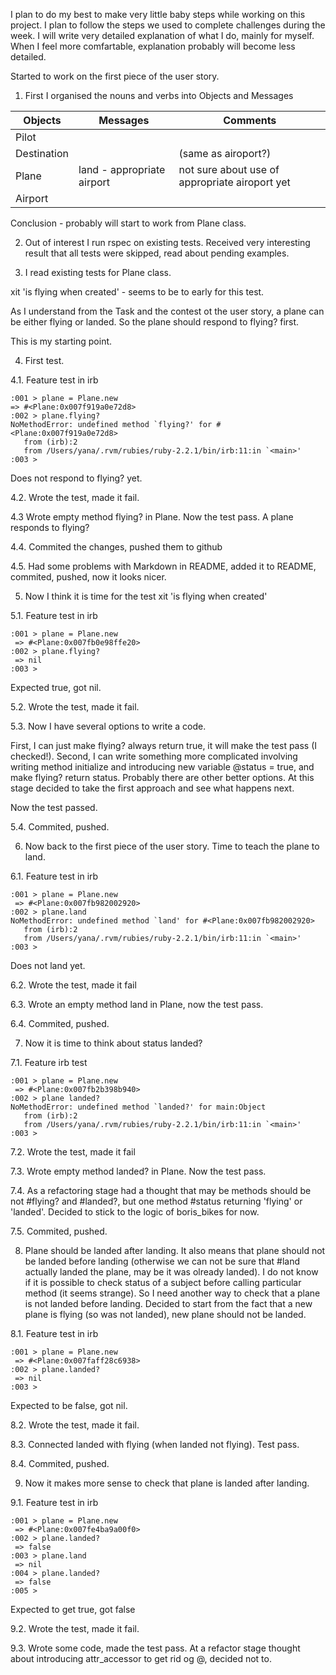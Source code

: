 
I plan to do my best to make very little baby steps while working on this project.
I plan to follow the steps we used to complete challenges during the week.
I will write very detailed explanation of what I do, mainly for myself. When I feel more comfartable, explanation probably will become less detailed.

Started to work on the first piece of the user story. 

1. First I organised the nouns and verbs into Objects and Messages

 |Objects 			|Messages						|Comments		|
 |	----			|			----				|		----	|
 |Pilot				|								|				|
 |Destination 		|								|(same as airoport?)|
 |Plane				|land - appropriate airport		|not sure about use of appropriate airoport yet|	
 |Airport 			|								|					|
 
 Conclusion - probably will start to work from Plane class.
 
2. Out of interest I run rspec on existing tests. Received very interesting result that all tests were skipped, read about pending examples.

3. I read existing tests for Plane class.

 xit 'is flying when created' - seems to be to early for this test.
 
 As I understand from the Task and the contest ot the user story, a plane can be either flying or landed. So the plane should respond to flying? first.
 
 This is my starting point. 
 
4. First test.

 4.1. Feature test in irb
 
 ```
 :001 > plane = Plane.new
 => #<Plane:0x007f919a0e72d8> 
 :002 > plane.flying?
 NoMethodError: undefined method `flying?' for #<Plane:0x007f919a0e72d8>
	from (irb):2
	from /Users/yana/.rvm/rubies/ruby-2.2.1/bin/irb:11:in `<main>'
 :003 > 
 ```

 Does not respond to flying? yet.
 
 4.2. Wrote the test, made it fail. 
 
 4.3 Wrote empty method flying? in Plane. Now the test pass. A plane responds to flying?

 4.4. Commited the changes, pushed them to github

 4.5. Had some problems with Markdown in README, added it to README, commited, pushed, now it looks nicer.

5. Now I think it is time for the test xit 'is flying when created'

 5.1. Feature test in irb

 ```
 :001 > plane = Plane.new
  => #<Plane:0x007fb0e98ffe20> 
 :002 > plane.flying?
  => nil 
 :003 > 
 ```

 Expected true, got nil.

 5.2. Wrote the test, made it fail.

 5.3. Now I have several options to write a code.

 First, I can just make flying? always return true, it will make the test pass (I checked!).
 Second, I can write something more complicated involving writing method initialize and introducing new variable @status = true, and make flying? return status. Probably there are other better options. At this stage decided to take the first approach and see what happens next.

 Now the test passed.

 5.4. Commited, pushed.

6. Now back to the first piece of the user story. Time to teach the plane to land.
 
 6.1. Feature test in irb

 ```
 :001 > plane = Plane.new
  => #<Plane:0x007fb982002920> 
 :002 > plane.land
 NoMethodError: undefined method `land' for #<Plane:0x007fb982002920>
	from (irb):2
	from /Users/yana/.rvm/rubies/ruby-2.2.1/bin/irb:11:in `<main>'
 :003 > 
 ```
 Does not land yet.

 6.2. Wrote the test, made it fail

 6.3. Wrote an empty method land in Plane, now the test pass.

 6.4. Commited, pushed.

7. Now it is time to think about status landed? 
 
 7.1. Feature irb test

 ```
 :001 > plane = Plane.new
  => #<Plane:0x007fb2b398b940> 
 :002 > plane landed?
 NoMethodError: undefined method `landed?' for main:Object
	from (irb):2
	from /Users/yana/.rvm/rubies/ruby-2.2.1/bin/irb:11:in `<main>'
 :003 > 
 ```
 7.2. Wrote the test, made it fail

 7.3. Wrote empty method landed? in Plane. Now the test pass.

 7.4. As a refactoring stage had a thought that may be methods should be not #flying? and #landed?, but one method #status returning 'flying' or 'landed'. Decided to stick to the logic of boris_bikes for now.

 7.5. Commited, pushed.

8. Plane should be landed after landing. It also means that plane should not be landed before landing (otherwise we can not be sure that #land actually landed the plane, may be it was olready landed). I do not know if it is possible to check status of a subject before calling particular method (it seems strange). So I need another way to check that a plane is not landed before landing. Decided to start from the fact that a new plane is flying (so was not landed), new plane should not be landed.
 
 8.1. Feature test in irb

 ```
 :001 > plane = Plane.new
  => #<Plane:0x007faff28c6938> 
 :002 > plane.landed?
  => nil 
 :003 >
 ```
 Expected to be false, got nil.

 8.2. Wrote the test, made it fail.

 8.3. Connected landed with flying (when landed not flying). Test pass.

 8.4. Commited, pushed.

9. Now it makes more sense to check that plane is landed after landing.

 9.1. Feature test in irb

 ```
 :001 > plane = Plane.new
  => #<Plane:0x007fe4ba9a00f0> 
 :002 > plane.landed?
  => false 
 :003 > plane.land
  => nil 
 :004 > plane.landed?
  => false 
 :005 > 
 ```
 Expected to get true, got false

 9.2. Wrote the test, made it fail.

 9.3. Wrote some code, made the test pass. At a refactor stage thought about introducing attr_accessor to get rid og @, decided not to.
 


	











